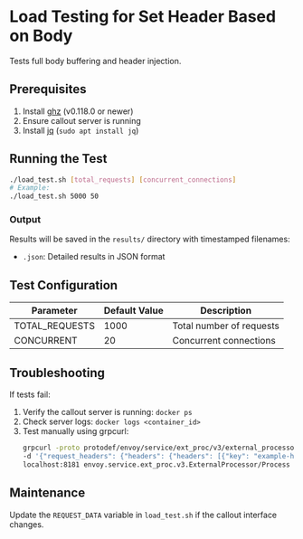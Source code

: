 # Load Testing for Set Header Based on Body

Tests full body buffering and header injection.

## Prerequisites
1. Install [ghz](https://ghz.sh) (v0.118.0 or newer)
2. Ensure callout server is running
3. Install [jq](https://stedolan.github.io/jq/) (`sudo apt install jq`)

## Running the Test
```bash
./load_test.sh [total_requests] [concurrent_connections]
# Example:
./load_test.sh 5000 50
```

### Output
Results will be saved in the `results/` directory with timestamped filenames:
- `.json`: Detailed results in JSON format

## Test Configuration

| Parameter          | Default Value | Description |
|--------------------|---------------|-------------|
| TOTAL_REQUESTS     | 1000          | Total number of requests |
| CONCURRENT         | 20            | Concurrent connections |

## Troubleshooting
If tests fail:
1. Verify the callout server is running: `docker ps`
2. Check server logs: `docker logs <container_id>`
3. Test manually using grpcurl:
   ```bash
   grpcurl -proto protodef/envoy/service/ext_proc/v3/external_processor.proto \
   -d '{"request_headers": {"headers": {"headers": [{"key": "example-header", "raw_value": "ZXhhbXBsZS12YWx1ZQ=="}]}}' \
   localhost:8181 envoy.service.ext_proc.v3.ExternalProcessor/Process
   ```

## Maintenance
Update the `REQUEST_DATA` variable in `load_test.sh` if the callout interface changes.